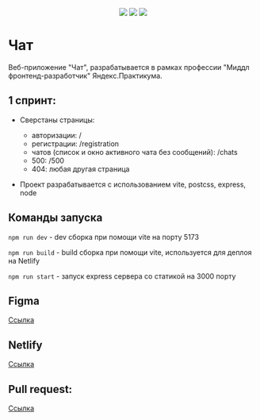 <p align="center">
    <img src="https://img.shields.io/badge/vite-4.4.5-ff96b4" />
    <img src="https://img.shields.io/badge/node-16.0.0-blue" />
    <img src="https://img.shields.io/badge/express-4.18.1-green" />
</p>

# Чат
Веб-приложение "Чат", разрабатывается в рамках профессии "Миддл фронтенд-разработчик" Яндекс.Практикума.

## 1 спринт:
* Сверстаны страницы:
    * авторизации: /
    * регистрации: /registration
    * чатов (список и окно активного чата без сообщений): /chats
    * 500: /500
    * 404: любая другая страница

* Проект разрабатывается с использованием vite, postcss, express, node

## Команды запуска

```npm run dev``` - dev сборка при помощи vite на порту 5173

```npm run build``` - build сборка при помощи vite, используется для деплоя на Netlify

```npm run start``` - запуск express сервера со статикой на 3000 порту

## Figma

[Ссылка](https://www.figma.com/file/8LlwdhYMLkYS1JkfFfYu0T/Спринт-1?node-id=0%3A1)

## Netlify

[Ссылка](https://glowing-ganache-d299a5.netlify.app)

## Pull request:

[Ссылка]()
